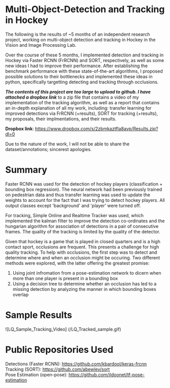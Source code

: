 # Multi-Object-Detection and Tracking in Hockey

The following is the results of ~5 months of an independent research project, working on multi-object detection and tracking in Hockey in the Vision and Image Processing Lab.

Over the course of these 5 months, I implemented detection and tracking in Hockey via Faster RCNN (FrRCNN) and SORT, respectively, as well as some new ideas I had to improve their performance. After establishing the benchmark performance with these state-of-the-art algorithms, I proposed possible solutions to their bottlenecks and implemented these ideas in python, specifically targetting detecting and tracking through occlusions. 

**_The contents of this project are too large to upload to github. I have attached a dropbox link_** to a zip file
that contains a video of my implementation of the tracking algorithm, as well as a report that contains an in-depth explanation of all my work, including: transfer learning for improved detections via FrRCNN (+results), SORT for tracking (+results), my proposals, their implmentations, and their results.

**Dropbox link**: https://www.dropbox.com/s/2zbmkaztfla8avp/Results.zip?dl=0

Due to the nature of the work, I will not be able to share the dataset/annotations; sincerest apologies.

# Summary

Faster RCNN was used for the detection of hockey players (classification + bounding box regression). The neural network had been previously trained on pedestrian data and thus transfer learning was used to update the weights to account for the fact that I was trying to detect hockey players. All output classes except 'background' and 'player' were turned off. 

For tracking, Simple Online and Realtime Tracker was used, which implemented the kalman filter to improve the detection co-ordinates and the hungarian algorithm for association of detections in a pair of consecutive frames. The quality of the tracking is limited by the quality of the detector.

Given that hockey is a game that is played in closed quarters and is a high contact sport, occlusions are frequent. This presents a challenge for high quality tracking. To help with occlusions, the first step was to detect and determine where and when an occlusion might be occuring. Two different methods were explored, with the latter offering the greatest promise:

1) Using joint infromation from a pose-estimation network to dicern when more than one player is present in a bounding box <br/>
2) Using a decision tree to determine whether an occlusion has led to a missing detection by analyzing the manner in which bounding boxes overlap


# Sample Results

![LQ_Sample_Tracking_Video] (/LQ_Tracked_sample.gif)
# Public Repositories Used

Detections (Faster RCNN): https://github.com/kbardool/keras-frcnn <br/>
Tracking (SORT): https://github.com/abewley/sort <br/>
Pose Estimation (open-pose): https://github.com/ildoonet/tf-pose-estimation


